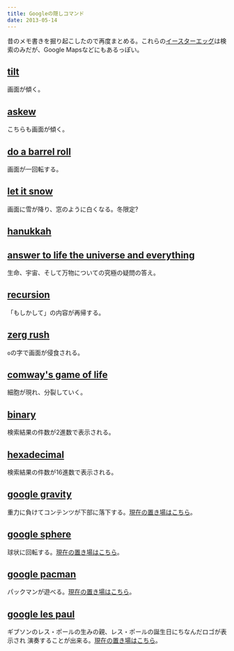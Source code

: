 ```yaml
---
title: Googleの隠しコマンド
date: 2013-05-14
---
```


昔のメモ書きを掘り起こしたので再度まとめる。これらの[イースターエッグ](http://ja.wikipedia.org/wiki/イースターエッグ)は検索のみだが、Google Mapsなどにもあるっぽい。

## [tilt](https://www.google.co.jp/search?q=tilt)

画面が傾く。

## [askew](https://www.google.co.jp/search?q=askew)

こちらも画面が傾く。

## [do a barrel roll](https://www.google.co.jp/search?q=do%20a%20barrel%20roll)

画面が一回転する。

## [let it snow](https://www.google.co.jp/search?q=let%20it%20snow)

画面に雪が降り、窓のように白くなる。冬限定?

## [hanukkah](https://www.google.co.jp/search?q=hanukkah)

## [answer to life the universe and everything](https://www.google.co.jp/search?q=answer%20to%20life%20the%20universe%20and%20everything)

生命、宇宙、そして万物についての究極の疑問の答え。

## [recursion](https://www.google.com/search?q=recursion)

「もしかして」の内容が再帰する。

## [zerg rush](https://www.google.co.jp/search?q=zerg%20rush)

`o`の字で画面が侵食される。

## [comway's game of life](https://www.google.com/search?q=conway's+game+of+life)

細胞が現れ、分裂していく。

## [binary](https://www.google.co.jp/search?q=binary)

検索結果の件数が2進数で表示される。

## [hexadecimal](https://www.google.co.jp/search?q=hexadecimal)

検索結果の件数が16進数で表示される。

## [google gravity](https://www.google.co.jp/search?q=google%20gravity)

重力に負けてコンテンツが下部に落下する。[現在の置き場はこちら](http://www.mrdoob.com/projects/chromeexperiments/google-gravity/)。

## [google sphere](https://www.google.co.jp/search?q=google%20sphere)

球状に回転する。[現在の置き場はこちら](http://www.mrdoob.com/projects/chromeexperiments/google-sphere/)。

## [google pacman](https://www.google.co.jp/search?q=google%20pacman)

パックマンが遊べる。[現在の置き場はこちら](http://www.google.com/doodles/30th-anniversary-of-pac-man)。

## [google les paul](https://www.google.co.jp/search?q=google%20les%20paul)

ギブソンのレス・ポールの生みの親、レス・ポールの誕生日にちなんだロゴが表示され
演奏することが出来る。[現在の置き場はこちら](http://www.google.com/logos/2011/lespaul.html)。
